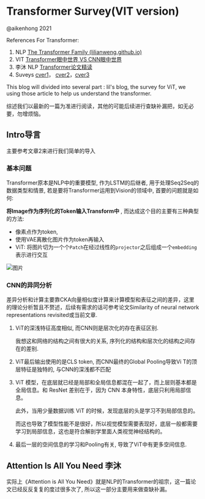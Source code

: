 # Transformer Survey(VIT version)

@aikenhong 2021   

References For Transformer:

1. NLP [The Transformer Family (lilianweng.github.io)](https://lilianweng.github.io/lil-log/2020/04/07/the-transformer-family.html)
2. VIT [Transformer眼中世界 VS CNN眼中世界](https://mp.weixin.qq.com/s?__biz=MjM5ODExNDA2MA==&mid=2449941486&idx=1&sn=336a47a31f4b4ff0f6cd8e2fc3cb184a&chksm=b13c258d864bac9b32d10ec36a058d77cc7cf90e066e76ae476fd2fde1b54256cd608a559bb6&mpshare=1&scene=23&srcid=1101rcBaNzO4pu00PCPsJOAl&sharer_sharetime=1635744838591&sharer_shareid=ec299f1c891fc72cd699f8eaeb8a0cd5#rd)
3. 李沐 NLP [Transformer论文精读](https://www.bilibili.com/video/BV1pu411o7BE?spm_id_from=333.999.0.0)
3. Suveys [cver1](https://mp.weixin.qq.com/s?__biz=MzUxNjcxMjQxNg==&mid=2247514162&idx=2&sn=d094eecbfd91ca1e478c41e29f2b98d5&scene=21#wechat_redirect)， [cver2](https://mp.weixin.qq.com/s?__biz=MzUxNjcxMjQxNg==&mid=2247514982&idx=2&sn=7e38021234b7ab5455429e4485128efd&chksm=f9a1c9e9ced640ff045d1c4fe9d4e98a785602d980b25df4fa18477dd2b4b829ed4fc3fd028f&scene=21#wechat_redirect)，[cver3](https://mp.weixin.qq.com/s/_th7rXfZDuSu2xo7gdPp0w)

This blog will divided into several part : lil's blog, the survey for ViT, we using those article to help us understand the transformer.

综述我们以最新的一篇为准进行阅读，其他的可能后续进行查缺补漏把，如无必要，勿增烦恼。

## Intro导言

主要参考文章2来进行我们简单的导入

### 基本问题

Transformer原本是NLP中的重要模型, 作为LSTM的后继者, 用于处理Seq2Seq的数据类型和情景, 若是要将Transformer运用到Vision的领域中, 首要的问题就是如何:

**将Image作为序列化的Token输入Transform中** , 而达成这个目的主要有三种典型的方法:

- 像素点作为token,
- 使用VAE离散化图片作为token再输入
- ViT: 将图片切为一个个`Patch`在经过线性的`projector`之后组成一个`embedding`表示进行交互

![图片](https://gitee.com/Aiken97/markdown-image/raw/master/3070imgs/20211120010516)

### CNN的异同分析

差异分析和计算主要靠CKA向量相似度计算来计算模型和表征之间的差异，这里的理论分析暂且不赘述，后续有需求的话可参考论文Similarity of neural network representations revisited或当前文章.

1. ViT的深浅特征高度相似, 而CNN则是层次化的存在表征区别.

   我想这和网络的结构之间有很大的关系, 序列化的结构和层次化的结构之间存在的差别.

2. ViT最后输出使用的是CLS token, 而CNN最终的Global Pooling导致Vi     T的顶层特征是独特的, 与CNN的深浅都不匹配

3. ViT 模型，在底层就已经是局部和全局信息都混在一起了，而上层则基本都是全局信息。和 ResNet 差别在于，因为 CNN 本身特性，底层只利用局部信息。

   此外，当用少量数据训练 ViT 的时候，发现底层的头是学习不到局部信息的。

   而这也导致了模型性能不是很好，所以视觉模型需要表现好，底层一般都需要学习到局部信息，这也是符合解剖学里面人类视觉神经结构的。

4. 最后一层的空间信息的学习和Pooling有关, 导致了ViT中有更多空间信息.

## Attention Is All You Need 李沐

实际上《Attention is All You Need》就是NLP的Transformer的祖宗，这一篇论文已经反反复复的度过很多次了, 所以这一部分主要用来做查缺补漏。

